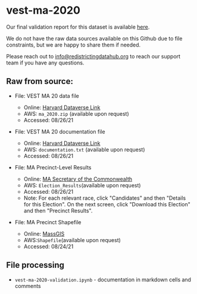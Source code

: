# vest-ma-2020

Our final validation report for this dataset is available [here](https://redistrictingdatahub.org/dataset/vest-2020-massachusetts-precinct-and-election-results/).

We do not have the raw data sources available on this Github due to file constraints, but we are happy to share them if needed. 

Please reach out to info@redistrictingdatahub.org to reach our support team if you have any questions.

## **Raw from source:**
- File: VEST MA 20 data file
  - Online: [Harvard Dataverse Link](https://dataverse.harvard.edu/file.xhtml?fileId=5007849&version=17.0)
  - AWS: `ma_2020.zip` (available upon request)
  - Accessed: 08/26/21

- File: VEST MA 20 documentation file
  - Online: [Harvard Dataverse Link](https://dataverse.harvard.edu/file.xhtml?fileId=5007853&version=17.0)
  - AWS: `documentation.txt` (available upon request)
  - Accessed: 08/26/21

- File: MA Precinct-Level Results
  - Online: [MA Secretary of the Commonwealth](https://electionstats.state.ma.us/elections/search/year_from:2020/year_to:2020/stage:General)
  - AWS: `Election_Results`(available upon request)
  - Accessed: 08/26/21
  - Note: For each relevant race, click "Candidates" and then "Details for this Election". On the next screen, click "Download this Election" and then "Precinct Results".

- File: MA Precinct Shapefile
  - Online: [MassGIS](https://www.mass.gov/info-details/massgis-data-wards-and-precincts)
  - AWS:`Shapefile`(available upon request)
  - Accessed: 08/24/21

## File processing

- `vest-ma-2020-validation.ipynb` - documentation in markdown cells and comments
